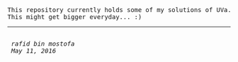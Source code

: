 <pre>
This repository currently holds some of my solutions of UVa.
This might get bigger everyday... :)
<hr/>
<i> rafid bin mostofa </i>
<i> May 11, 2016 </i>
</pre>
